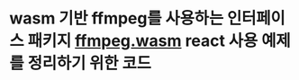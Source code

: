 # wasm 기반 ffmpeg를 사용하는 인터페이스 패키지 [ffmpeg.wasm](https://github.com/ffmpegwasm/ffmpeg.wasm, "github ffmpegwasm link") react 사용 예제를 정리하기 위한 코드

